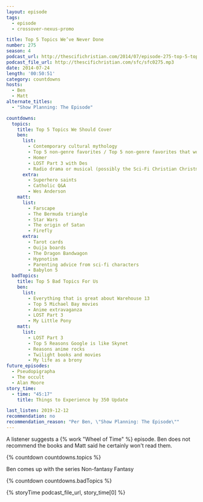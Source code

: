 ```yaml
---
layout: episode
tags:
  - episode
  - crossover-nexus-promo

title: Top 5 Topics We’ve Never Done
number: 275
season: 4
podcast_url: http://thescifichristian.com/2014/07/episode-275-top-5-topics-weve-never-done/
podcast_file_url: http://thescifichristian.com/sfc/sfc0275.mp3
date: 2014-07-24
length: '00:50:51'
category: countdowns
hosts:
  - Ben
  - Matt
alternate_titles:
  - "Show Planning: The Episode"

countdowns:
  topics:
    title: Top 5 Topics We Should Cover
    ben:
      list:
        - Contemporary cultural mythology
        - Top 5 non-genre favorites / Top 5 non-genre favorites that would be good sci-fi adaptations 
        - Homer
        - LOST Part 3 with Des 
        - Radio drama or musical (possibly the Sci-Fi Christian Christmas musical) 
      extra:
        - Superhero saints
        - Catholic Q&A
        - Wes Anderson
    matt: 
      list:
        - Farscape 
        - The Bermuda triangle
        - Star Wars
        - The origin of Satan 
        - Firefly
      extra:
        - Tarot cards
        - Ouija boards
        - The Dragon Bandwagon
        - Hypnotism
        - Parenting advice from sci-fi characters 
        - Babylon 5
  badTopics:
    title: Top 5 Bad Topics For Us
    ben:
      list:
        - Everything that is great about Warehouse 13
        - Top 5 Michael Bay movies
        - Anime extravaganza
        - LOST Part 3
        - My Little Pony
    matt: 
      list:
        - LOST Part 3
        - Top 5 Reasons Google is like Skynet
        - Reasons anime rocks
        - Twilight books and movies
        - My life as a brony
future_episodes:
  - Pseudopigrapha
  - The occult
  - Alan Moore
story_time:
  - time: "45:17"
    title: Things to Experience by 350 Update

last_listen: 2019-12-12
recommendation: no
recommendation_reason: "Per Ben, \"Show Planning: The Episode\""
---
```

A listener suggests a {% work "Wheel of Time" %} episode. Ben does not recommend the books and Matt said he certainly won't read them. 

{% countdown countdowns.topics %}

Ben comes up with the series Non-fantasy Fantasy

{% countdown countdowns.badTopics %}

{% storyTime podcast_file_url, story_time[0] %}